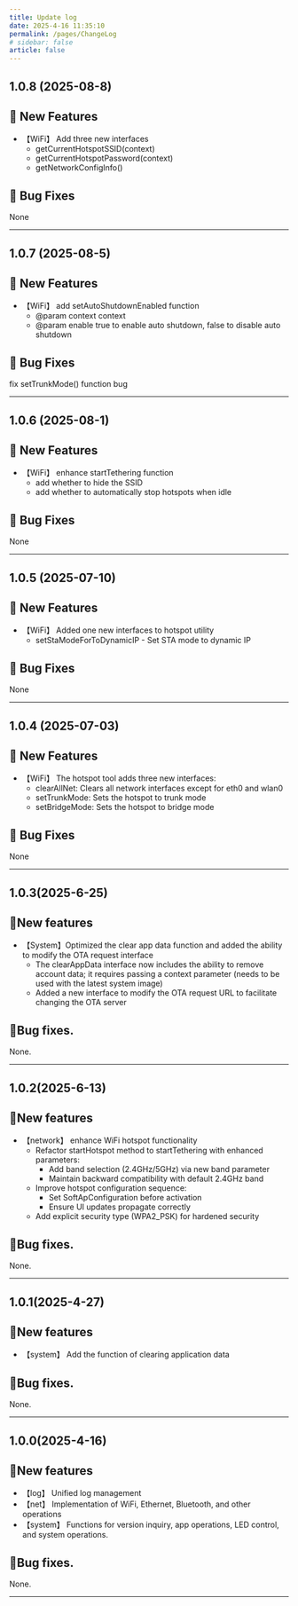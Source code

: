 ```yaml
---
title: Update log
date: 2025-4-16 11:35:10
permalink: /pages/ChangeLog
# sidebar: false
article: false
---
```


## 1.0.8 (2025-08-8)

## 🐣 New Features

- 【WiFi】 Add three new interfaces
  - getCurrentHotspotSSID(context)
  - getCurrentHotspotPassword(context)
  - getNetworkConfigInfo()

## 🐞 Bug Fixes

None

---

## 1.0.7 (2025-08-5)

## 🐣 New Features

- 【WiFi】 add setAutoShutdownEnabled function
  - @param context context
  - @param enable true to enable auto shutdown, false to disable auto shutdown

## 🐞 Bug Fixes

fix setTrunkMode() function bug

---

## 1.0.6 (2025-08-1)

## 🐣 New Features

- 【WiFi】 enhance startTethering function
  - add whether to hide the SSID
  - add whether to automatically stop hotspots when idle

## 🐞 Bug Fixes

None

---

## 1.0.5 (2025-07-10)

## 🐣 New Features

- 【WiFi】 Added one new interfaces to hotspot utility
  - setStaModeForToDynamicIP - Set STA mode to dynamic IP

## 🐞 Bug Fixes

  None

---

## 1.0.4 (2025-07-03)

## 🐣 New Features

- 【WiFi】 The hotspot tool adds three new interfaces:
  - clearAllNet: Clears all network interfaces except for eth0 and wlan0
  - setTrunkMode: Sets the hotspot to trunk mode
  - setBridgeMode: Sets the hotspot to bridge mode

## 🐞 Bug Fixes

  None

---

## 1.0.3(2025-6-25)

## 🐣New features

- 【System】Optimized the clear app data function and added the ability to modify the OTA request interface
  - The clearAppData interface now includes the ability to remove account data; it requires passing a context parameter (needs to be used with the latest system image)
  - Added a new interface to modify the OTA request URL to facilitate changing the OTA server


## 🐞Bug fixes.

None.

---

## 1.0.2(2025-6-13)

## 🐣New features
- 【network】 enhance WiFi hotspot functionality
  - Refactor startHotspot method to startTethering with enhanced parameters:
      * Add band selection (2.4GHz/5GHz) via new band parameter
      * Maintain backward compatibility with default 2.4GHz band
  - Improve hotspot configuration sequence:
      * Set SoftApConfiguration before activation
      * Ensure UI updates propagate correctly
  - Add explicit security type (WPA2_PSK) for hardened security

## 🐞Bug fixes.

None.

---

## 1.0.1(2025-4-27)

## 🐣New features
- 【system】 Add the function of clearing application data

## 🐞Bug fixes.

None.

---

## 1.0.0(2025-4-16)

## 🐣New features

- 【log】 Unified log management
- 【net】 Implementation of WiFi, Ethernet, Bluetooth, and other operations
- 【system】 Functions for version inquiry, app operations, LED control, and system operations.

## 🐞Bug fixes.

None.

---
